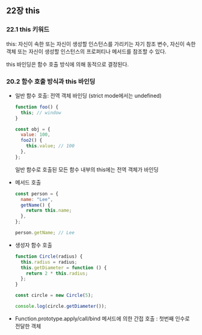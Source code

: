 ## 22장 this

### 22.1 this 키워드

this: 자신이 속한 또는 자신이 생성할 인스턴스를 가리키는 자기 참조 변수, 자신이 속한 객체 또는 자신이 생성할 인스턴스의 프로퍼티나 메서드를 참조할 수 있다.

this 바인딩은 함수 호출 방식에 의해 동적으로 결정된다.

### 20.2 함수 호출 방식과 this 바인딩

- 일반 함수 호출: 전역 객체 바인딩 (strict mode에서는 undefined)

  ```jsx
  function foo() {
    this; // window
  }

  const obj = {
    value: 100,
    foo2() {
      this.value; // 100
    },
  };
  ```

  일반 함수로 호출된 모든 함수 내부의 this에는 전역 객체가 바인딩

- 메서드 호출

  ```jsx
  const person = {
    name: "Lee",
    getName() {
      return this.name;
    },
  };

  person.getName; // Lee
  ```

- 생성자 함수 호출

  ```jsx
  function Circle(radius) {
    this.radius = radius;
    this.getDiameter = function () {
      return 2 * this.radius;
    };
  }

  const circle = new Circle(5);

  console.log(circle.getDiameter());
  ```

- Function.prototype.apply/call/bind 메서드에 의한 간접 호출 : 첫번째 인수로 전달한 객체
